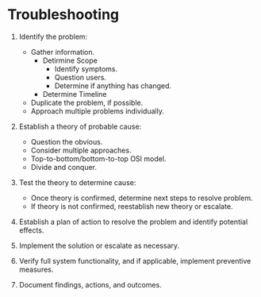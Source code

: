 # Troubleshooting

1. Identify the problem:
    - Gather information.
        - Detirmine Scope
            - Identify symptoms.
            - Question users.
            - Determine if anything has changed.
        - Determine Timeline
    - Duplicate the problem, if possible.
    - Approach multiple problems individually.

2. Establish a theory of probable cause:
    - Question the obvious.
    - Consider multiple approaches.
    - Top-to-bottom/bottom-to-top OSI model.
    - Divide and conquer.

3. Test the theory to determine cause:
    - Once theory is confirmed, determine next steps to resolve problem.
    - If theory is not confirmed, reestablish new theory or escalate.

4. Establish a plan of action to resolve the problem and identify potential effects.

5. Implement the solution or escalate as necessary.

6. Verify full system functionality, and if applicable, implement preventive measures.

7. Document findings, actions, and outcomes.
